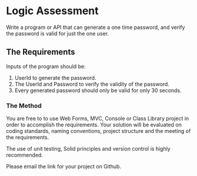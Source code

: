 # Logic Assessment

Write a program or API that can generate a one time password, and verify the password is valid for just the one user.

## The Requirements

Inputs of the program should be:

1.  UserId to generate the password.
2.  The UserId and Password to verify the validity of the password.
3.  Every generated password should only be valid for only 30 seconds.

### The Method

You are free to to use Web Forms, MVC, Console or Class Library project in order to accomplish the requirements. 
Your solution will be evaluated on coding standards, naming conventions, project structure and the meeting of the requirements.

The use of unit testing, Solid principles and version control is highly recommended.

Please email the link for your project on Github.
